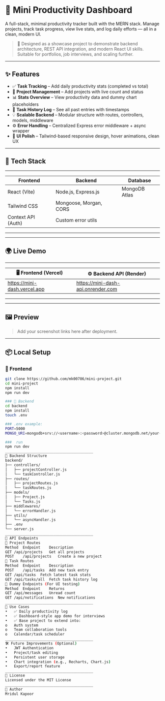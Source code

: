 # 🧠 Mini Productivity Dashboard

A full-stack, minimal productivity tracker built with the MERN stack. Manage projects, track task progress, view live stats, and log daily efforts — all in a clean, modern UI.

> 🎯 Designed as a showcase project to demonstrate backend architecture, REST API integration, and modern React UI skills. Suitable for portfolios, job interviews, and scaling further.

---

## ✨ Features

- ✅ **Task Tracking** – Add daily productivity stats (completed vs total)
- 📁 **Project Management** – Add projects with live count and status
- 📊 **Stats Overview** – View productivity data and dummy chart placeholders
- 📜 **Task History Log** – See all past entries with timestamps
- 💡 **Scalable Backend** – Modular structure with routes, controllers, models, middleware
- ⚙️ **Error Handling** – Centralized Express error middleware + async wrapper
- 💅 **UI Polish** – Tailwind-based responsive design, hover animations, clean UX

---

## 🚀 Tech Stack
---------------------------------------------------------------------
| Frontend             | Backend                    | Database      |
|----------------------|----------------------------|---------------|
| React (Vite)         | Node.js, Express.js        | MongoDB Atlas |
| Tailwind CSS         | Mongoose, Morgan, CORS     |               |
| Context API (Auth)   | Custom error utils         |               |
---------------------------------------------------------------------

---

## 🌍 Live Demo
-----------------------------------------------------------------------------
| 🖥️ Frontend (Vercel)        | ⚙️ Backend API (Render)                    |
|------------------------------|--------------------------------------------|
| https://mini-dash.vercel.app | https://mini-dash-api.onrender.com         |
-----------------------------------------------------------------------------

---

## 🖼️ Preview

> Add your screenshot links here after deployment.

---

## 📦 Local Setup

### 🔧 Frontend

```bash
git clone https://github.com/mk00786/mini-project.git
cd mini-project
npm install
npm run dev

### 🔧 Backend
cd backend
npm install
touch .env

### .env example:
PORT=5000
MONGO_URI=mongodb+srv://<username>:<password>@cluster.mongodb.net/your-db

###  run
npm run dev
________________________________________
📂 Backend Structure
backend/
├── controllers/
│   ├── projectController.js
│   └── taskController.js
├── routes/
│   ├── projectRoutes.js
│   └── taskRoutes.js
├── models/
│   ├── Project.js
│   └── Tasks.js
├── middlewares/
│   └── errorHandler.js
├── utils/
│   └── asyncHandler.js
├── .env
└── server.js
________________________________________
📡 API Endpoints
🔹 Project Routes
Method	Endpoint	Description
GET	/api/projects	Get all projects
POST	/api/projects	Create a new project
🔹 Task Routes
Method	Endpoint	Description
POST	/api/tasks	Add new task entry
GET	/api/tasks	Fetch latest task stats
GET	/api/tasks/all	Fetch task history log
🔹 Dummy Endpoints (For UI testing)
Method	Endpoint	Returns
GET	/api/messages	Unread count
GET	/api/notifications	New notifications
________________________________________
🧠 Use Cases
•	✅ Daily productivity log
•	✅ Dashboard-style app demo for interviews
•	✅ Base project to extend into:
o	Auth system
o	Team collaboration tools
o	Calendar/task scheduler
________________________________________
🛠️ Future Improvements (Optional)
•	JWT Authentication
•	Project/task editing
•	Persistent user storage
•	Chart integration (e.g., Recharts, Chart.js)
•	Export/report feature
________________________________________
📄 License
Licensed under the MIT License
________________________________________
👤 Author
Mridul Kapoor

